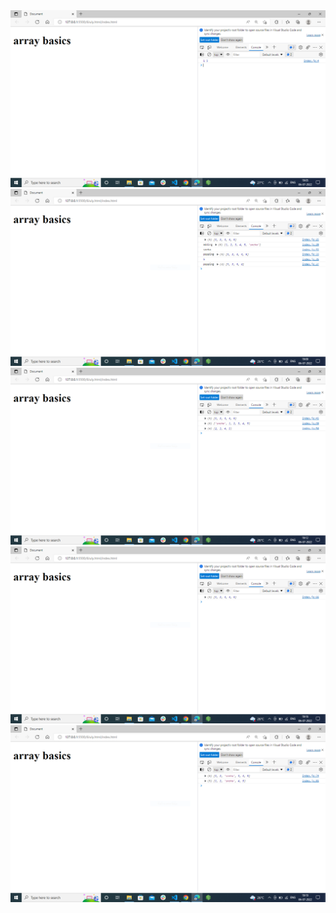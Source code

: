 <img src="first and last num.PNG" alt="output">
<img src="push and pop.PNG" alt="output">
<img src="unshift and shift.PNG" alt="output">
<img src="delete num.PNG" alt="output">
<img src="splice.PNG" alt="output">